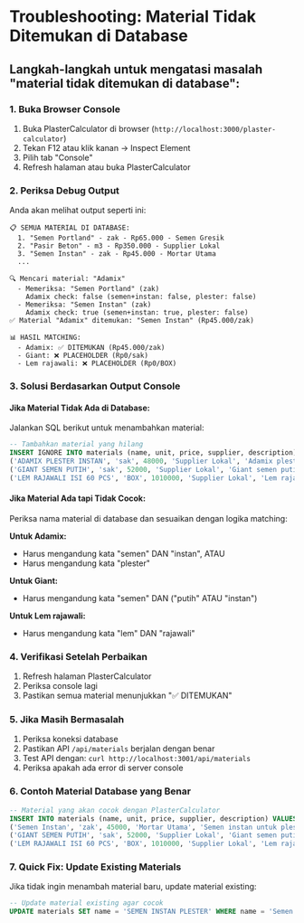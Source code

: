 # Troubleshooting: Material Tidak Ditemukan di Database

## Langkah-langkah untuk mengatasi masalah "material tidak ditemukan di database":

### 1. Buka Browser Console
1. Buka PlasterCalculator di browser (`http://localhost:3000/plaster-calculator`)
2. Tekan F12 atau klik kanan → Inspect Element
3. Pilih tab "Console"
4. Refresh halaman atau buka PlasterCalculator

### 2. Periksa Debug Output
Anda akan melihat output seperti ini:
```
📋 SEMUA MATERIAL DI DATABASE:
  1. "Semen Portland" - zak - Rp65.000 - Semen Gresik
  2. "Pasir Beton" - m3 - Rp350.000 - Supplier Lokal
  3. "Semen Instan" - zak - Rp45.000 - Mortar Utama
  ...

🔍 Mencari material: "Adamix"
  - Memeriksa: "Semen Portland" (zak)
    Adamix check: false (semen+instan: false, plester: false)
  - Memeriksa: "Semen Instan" (zak)
    Adamix check: true (semen+instan: true, plester: false)
✅ Material "Adamix" ditemukan: "Semen Instan" (Rp45.000/zak)

📊 HASIL MATCHING:
  - Adamix: ✅ DITEMUKAN (Rp45.000/zak)
  - Giant: ❌ PLACEHOLDER (Rp0/sak)
  - Lem rajawali: ❌ PLACEHOLDER (Rp0/BOX)
```

### 3. Solusi Berdasarkan Output Console

#### Jika Material Tidak Ada di Database:
Jalankan SQL berikut untuk menambahkan material:

```sql
-- Tambahkan material yang hilang
INSERT IGNORE INTO materials (name, unit, price, supplier, description) VALUES
('ADAMIX PLESTER INSTAN', 'sak', 48000, 'Supplier Lokal', 'Adamix plester instan 40kg untuk plamiran'),
('GIANT SEMEN PUTIH', 'sak', 52000, 'Supplier Lokal', 'Giant semen putih 40kg untuk finishing'),
('LEM RAJAWALI ISI 60 PCS', 'BOX', 1010000, 'Supplier Lokal', 'Lem rajawali isi 60 pcs per box untuk plamiran');
```

#### Jika Material Ada tapi Tidak Cocok:
Periksa nama material di database dan sesuaikan dengan logika matching:

**Untuk Adamix:**
- Harus mengandung kata "semen" DAN "instan", ATAU
- Harus mengandung kata "plester"

**Untuk Giant:**
- Harus mengandung kata "semen" DAN ("putih" ATAU "instan")

**Untuk Lem rajawali:**
- Harus mengandung kata "lem" DAN "rajawali"

### 4. Verifikasi Setelah Perbaikan
1. Refresh halaman PlasterCalculator
2. Periksa console lagi
3. Pastikan semua material menunjukkan "✅ DITEMUKAN"

### 5. Jika Masih Bermasalah
1. Periksa koneksi database
2. Pastikan API `/api/materials` berjalan dengan benar
3. Test API dengan: `curl http://localhost:3001/api/materials`
4. Periksa apakah ada error di server console

### 6. Contoh Material Database yang Benar
```sql
-- Material yang akan cocok dengan PlasterCalculator
INSERT INTO materials (name, unit, price, supplier, description) VALUES
('Semen Instan', 'zak', 45000, 'Mortar Utama', 'Semen instan untuk plester'),           -- Cocok untuk Adamix
('GIANT SEMEN PUTIH', 'sak', 52000, 'Supplier Lokal', 'Giant semen putih'),            -- Cocok untuk Giant
('LEM RAJAWALI ISI 60 PCS', 'BOX', 1010000, 'Supplier Lokal', 'Lem rajawali 60 pcs'); -- Cocok untuk Lem rajawali
```

### 7. Quick Fix: Update Existing Materials
Jika tidak ingin menambah material baru, update material existing:
```sql
-- Update material existing agar cocok
UPDATE materials SET name = 'SEMEN INSTAN PLESTER' WHERE name = 'Semen Instan';
